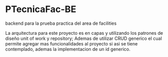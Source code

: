 # PTecnicaFac-BE
backend para la prueba practica del area de facilities

La arquitectura para este proyecto es en capas y utilizando los patrones de diseño unit of work y repository;
Ademas de utilizar CRUD generico el cual permite agregar mas funcionalidades al proyecto si asi se tiene contemplado, 
ademas la implementacion de un id generico.
